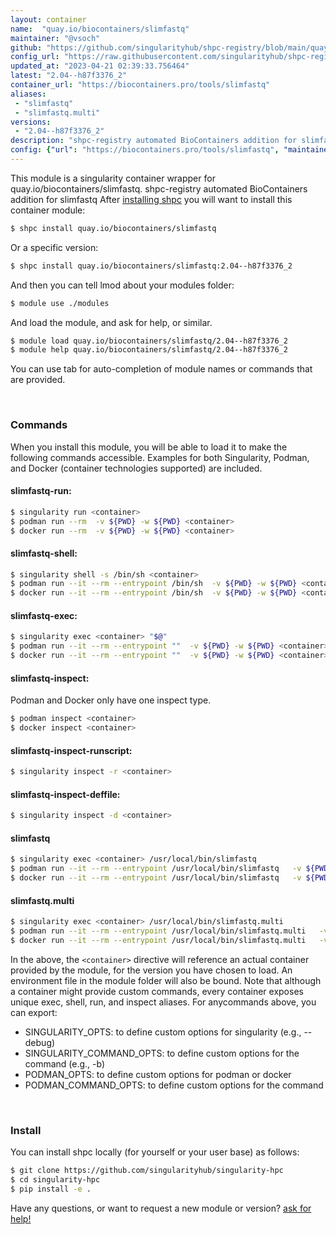 ```yaml
---
layout: container
name:  "quay.io/biocontainers/slimfastq"
maintainer: "@vsoch"
github: "https://github.com/singularityhub/shpc-registry/blob/main/quay.io/biocontainers/slimfastq/container.yaml"
config_url: "https://raw.githubusercontent.com/singularityhub/shpc-registry/main/quay.io/biocontainers/slimfastq/container.yaml"
updated_at: "2023-04-21 02:39:33.756464"
latest: "2.04--h87f3376_2"
container_url: "https://biocontainers.pro/tools/slimfastq"
aliases:
 - "slimfastq"
 - "slimfastq.multi"
versions:
 - "2.04--h87f3376_2"
description: "shpc-registry automated BioContainers addition for slimfastq"
config: {"url": "https://biocontainers.pro/tools/slimfastq", "maintainer": "@vsoch", "description": "shpc-registry automated BioContainers addition for slimfastq", "latest": {"2.04--h87f3376_2": "sha256:6948357675511a0e48eb20262b37bb3a230843833734de09f183c85563302aef"}, "tags": {"2.04--h87f3376_2": "sha256:6948357675511a0e48eb20262b37bb3a230843833734de09f183c85563302aef"}, "docker": "quay.io/biocontainers/slimfastq", "aliases": {"slimfastq": "/usr/local/bin/slimfastq", "slimfastq.multi": "/usr/local/bin/slimfastq.multi"}}
---
```


This module is a singularity container wrapper for quay.io/biocontainers/slimfastq.
shpc-registry automated BioContainers addition for slimfastq
After [installing shpc](#install) you will want to install this container module:


```bash
$ shpc install quay.io/biocontainers/slimfastq
```

Or a specific version:

```bash
$ shpc install quay.io/biocontainers/slimfastq:2.04--h87f3376_2
```

And then you can tell lmod about your modules folder:

```bash
$ module use ./modules
```

And load the module, and ask for help, or similar.

```bash
$ module load quay.io/biocontainers/slimfastq/2.04--h87f3376_2
$ module help quay.io/biocontainers/slimfastq/2.04--h87f3376_2
```

You can use tab for auto-completion of module names or commands that are provided.

<br>

### Commands

When you install this module, you will be able to load it to make the following commands accessible.
Examples for both Singularity, Podman, and Docker (container technologies supported) are included.

#### slimfastq-run:

```bash
$ singularity run <container>
$ podman run --rm  -v ${PWD} -w ${PWD} <container>
$ docker run --rm  -v ${PWD} -w ${PWD} <container>
```

#### slimfastq-shell:

```bash
$ singularity shell -s /bin/sh <container>
$ podman run --it --rm --entrypoint /bin/sh  -v ${PWD} -w ${PWD} <container>
$ docker run --it --rm --entrypoint /bin/sh  -v ${PWD} -w ${PWD} <container>
```

#### slimfastq-exec:

```bash
$ singularity exec <container> "$@"
$ podman run --it --rm --entrypoint ""  -v ${PWD} -w ${PWD} <container> "$@"
$ docker run --it --rm --entrypoint ""  -v ${PWD} -w ${PWD} <container> "$@"
```

#### slimfastq-inspect:

Podman and Docker only have one inspect type.

```bash
$ podman inspect <container>
$ docker inspect <container>
```

#### slimfastq-inspect-runscript:

```bash
$ singularity inspect -r <container>
```

#### slimfastq-inspect-deffile:

```bash
$ singularity inspect -d <container>
```


#### slimfastq

```bash
$ singularity exec <container> /usr/local/bin/slimfastq
$ podman run --it --rm --entrypoint /usr/local/bin/slimfastq   -v ${PWD} -w ${PWD} <container> -c " $@"
$ docker run --it --rm --entrypoint /usr/local/bin/slimfastq   -v ${PWD} -w ${PWD} <container> -c " $@"
```


#### slimfastq.multi

```bash
$ singularity exec <container> /usr/local/bin/slimfastq.multi
$ podman run --it --rm --entrypoint /usr/local/bin/slimfastq.multi   -v ${PWD} -w ${PWD} <container> -c " $@"
$ docker run --it --rm --entrypoint /usr/local/bin/slimfastq.multi   -v ${PWD} -w ${PWD} <container> -c " $@"
```



In the above, the `<container>` directive will reference an actual container provided
by the module, for the version you have chosen to load. An environment file in the
module folder will also be bound. Note that although a container
might provide custom commands, every container exposes unique exec, shell, run, and
inspect aliases. For anycommands above, you can export:

 - SINGULARITY_OPTS: to define custom options for singularity (e.g., --debug)
 - SINGULARITY_COMMAND_OPTS: to define custom options for the command (e.g., -b)
 - PODMAN_OPTS: to define custom options for podman or docker
 - PODMAN_COMMAND_OPTS: to define custom options for the command

<br>

### Install

You can install shpc locally (for yourself or your user base) as follows:

```bash
$ git clone https://github.com/singularityhub/singularity-hpc
$ cd singularity-hpc
$ pip install -e .
```

Have any questions, or want to request a new module or version? [ask for help!](https://github.com/singularityhub/singularity-hpc/issues)
